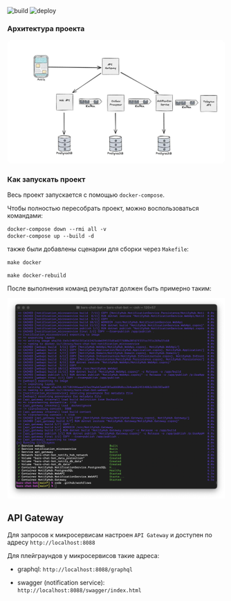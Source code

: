 ![build](https://github.com/a1unade/bars-chat-bot/actions/workflows/build.yml/badge.svg)
![deploy](https://github.com/a1unade/bars-chat-bot/actions/workflows/deploy.yml/badge.svg)

### Архитектура проекта

<img src="./materials/2.jpeg" style="border-radius: 12px" />

### Как запускать проект

Весь проект запускается с помощью `docker-compose`. 

Чтобы полностью пересобрать проект, можно воспользоваться командами: 

```shell
docker-compose down --rmi all -v
docker-compose up --build -d
```

также были добавлены сценарии для сборки через `Makefile`:

```shell
make docker
```

```shell
make docker-rebuild
```

После выполнения команд результат должен быть примерно таким: 

<img src="./materials/1.png" />

## API Gateway

Для запросов к микросервисам настроен `API Gateway` и доступен по адресу `http://localhost:8088`

Для плейграундов у микросервисов такие адреса: 

- graphql: `http://localhost:8088/graphql`

- swagger (notification service): `http://localhost:8088/swagger/index.html`